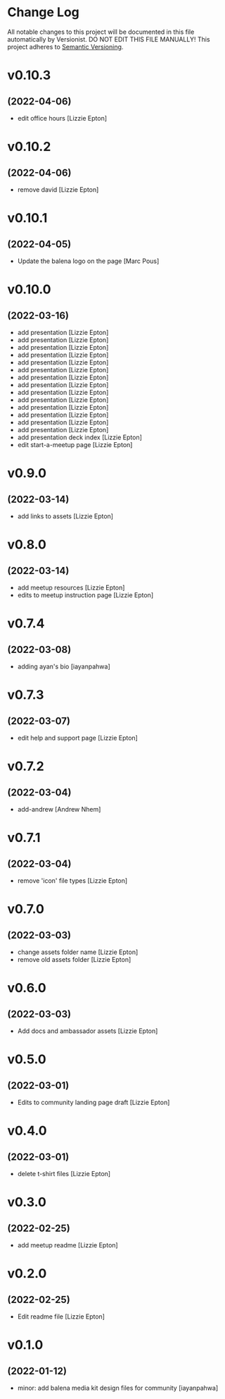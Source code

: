 # Change Log

All notable changes to this project will be documented in this file
automatically by Versionist. DO NOT EDIT THIS FILE MANUALLY!
This project adheres to [Semantic Versioning](http://semver.org/).

# v0.10.3
## (2022-04-06)

* edit office hours [Lizzie Epton]

# v0.10.2
## (2022-04-06)

* remove david [Lizzie Epton]

# v0.10.1
## (2022-04-05)

* Update the balena logo on the page [Marc Pous]

# v0.10.0
## (2022-03-16)

* add presentation [Lizzie Epton]
* add presentation [Lizzie Epton]
* add presentation [Lizzie Epton]
* add presentation [Lizzie Epton]
* add presentation [Lizzie Epton]
* add presentation [Lizzie Epton]
* add presentation [Lizzie Epton]
* add presentation [Lizzie Epton]
* add presentation [Lizzie Epton]
* add presentation [Lizzie Epton]
* add presentation [Lizzie Epton]
* add presentation [Lizzie Epton]
* add presentation [Lizzie Epton]
* add presentation [Lizzie Epton]
* add presentation deck index [Lizzie Epton]
* edit start-a-meetup page [Lizzie Epton]

# v0.9.0
## (2022-03-14)

* add links to assets [Lizzie Epton]

# v0.8.0
## (2022-03-14)

* add meetup resources [Lizzie Epton]
* edits to meetup instruction page [Lizzie Epton]

# v0.7.4
## (2022-03-08)

* adding ayan's bio [iayanpahwa]

# v0.7.3
## (2022-03-07)

* edit help and support page [Lizzie Epton]

# v0.7.2
## (2022-03-04)

* add-andrew [Andrew Nhem]

# v0.7.1
## (2022-03-04)

* remove 'icon' file types [Lizzie Epton]

# v0.7.0
## (2022-03-03)

* change assets folder name [Lizzie Epton]
* remove old assets folder [Lizzie Epton]

# v0.6.0
## (2022-03-03)

* Add docs and ambassador assets [Lizzie Epton]

# v0.5.0
## (2022-03-01)

* Edits to community landing page draft [Lizzie Epton]

# v0.4.0
## (2022-03-01)

* delete t-shirt files [Lizzie Epton]

# v0.3.0
## (2022-02-25)

* add meetup readme [Lizzie Epton]

# v0.2.0
## (2022-02-25)

* Edit readme file [Lizzie Epton]

# v0.1.0
## (2022-01-12)

* minor: add balena media kit design files for community [iayanpahwa]
